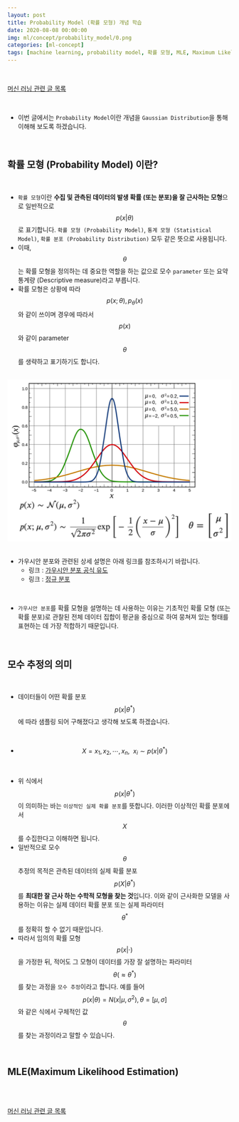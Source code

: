 ```yaml
---
layout: post
title: Probability Model (확률 모형) 개념 학습
date: 2020-08-08 00:00:00
img: ml/concept/probability_model/0.png
categories: [ml-concept] 
tags: [machine learning, probability model, 확률 모형, MLE, Maximum Likelihood Estimation] # add tag
---
```


<br>

[머신 러닝 관련 글 목록](https://gaussian37.github.io/ml-concept-table/)

<br>

- 이번 글에서는 `Probability Model`이란 개념을 `Gaussian Distribution`을 통해 이해해 보도록 하겠습니다.

<br>

## **확률 모형 (Probability Model) 이란?**

<br>

- `확률 모형`이란 **수집 및 관측된 데이터의 발생 확률 (또는 분포)을 잘 근사하는 모형**으로 일반적으로 $$ p(x \vert \theta) $$ 로 표기합니다. `확률 모형 (Probability Model)`, `통계 모형 (Statistical Model)`, `확률 분포 (Probability Distribution)` 모두 같은 뜻으로 사용됩니다.
- 이때, $$ \theta $$ 는 확률 모형을 정의하는 데 중요한 역할을 하는 값으로 모수 `parameter` 또는 요약 통계량 (Descriptive measure)라고 부릅니다.
- 확률 모형은 상황에 따라 $$ p(x; \theta), p_{\theta}(x) $$ 와 같이 쓰이며 경우에 따라서 $$ p(x) $$ 와 같이 parameter $$ \theta $$ 를 생략하고 표기하기도 합니다.

<br>
<center><img src="../assets/img/ml/concept/probability_model/1.png" alt="Drawing" style="width: 800px;"/></center>
<br>

- 가우시안 분포와 관련된 상세 설명은 아래 링크를 참조하시기 바랍니다.
    - 링크 : [가우시안 분포 공식 유도](https://gaussian37.github.io/math-pb-about_gaussian/#%EA%B0%80%EC%9A%B0%EC%8B%9C%EC%95%88-%EB%B6%84%ED%8F%AC-%EA%B3%B5%EC%8B%9D-%EC%9C%A0%EB%8F%84-1)
    - 링크 : [정규 분포](https://gaussian37.github.io/math-pb-normal_distribution)

<br>

- `가우시안 분포`를 확률 모형을 설명하는 데 사용하는 이유는 기초적인 확률 모형 (또는 확률 분포)로 관찰된 전체 데이터 집합이 평균을 중심으로 하여 뭉쳐져 있는 형태를 표현하는 데 가장 적합하기 때문입니다.

<br>

## **모수 추정의 의미**

<br>  

- 데이터들이 어떤 확률 분포 $$ p(x \vert \theta^{*}) $$ 에 따라 샘플링 되어 구해졌다고 생각해 보도록 하겠습니다.

<br>

- $$ X = {x_{1}, x_{2}, \cdots , x_{n}}, \ \ x_{i} \sim p(x \vert \theta^{*}) $$

<br>

- 위 식에서 $$ p(x \vert \theta^{*}) $$ 이 의미하는 바는 `이상적인 실제 확률 분포`를 뜻합니다. 이러한 이상적인 확률 분포에서 $$ X $$ 를 수집한다고 이해하면 됩니다.
- 일반적으로 모수 $$ \theta $$ 추정의 목적은 관측된 데이터의 실제 확률 분포 $$ p(X \vert \theta^{*}) $$  를 **최대한 잘 근사 하는 수학적 모형을 찾는 것**입니다. 이와 같이 근사화한 모델을 사용하는 이유는 실제 데이터 확률 분포 또는 실제 파라미터 $$ \theta^{*} $$ 를 정확히 할 수 없기 때문입니다.
- 따라서 임의의 확률 모형 $$ p(x \vert \cdot) $$ 을 가정한 뒤, 적어도 그 모형이 데이터를 가장 잘 설명하는 파라미터 $$ \theta (\approx \theta^{*}) $$ 를 찾는 과정을 `모수 추정`이라고 합니다. 예를 들어 $$ p(x \vert \theta) = N(x \vert \mu, \sigma^{2}), \theta = [\mu, \sigma] $$ 와 같은 식에서 구체적인 값 $$ \theta $$ 를 찾는 과정이라고 말할 수 있습니다.

<br>

## **MLE(Maximum Likelihood Estimation)**

<br>



<br>

[머신 러닝 관련 글 목록](https://gaussian37.github.io/ml-concept-table/)

<br>